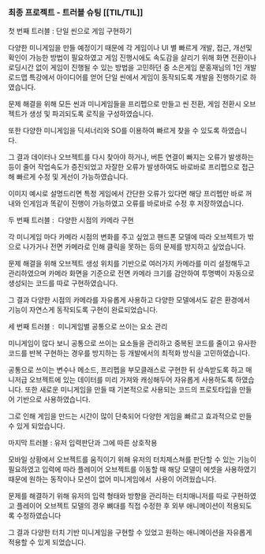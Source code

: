 ### 최종 프로젝트 - 트러블 슈팅 [[TIL/TIL]]

첫 번째 트러블 : 단일 씬으로 게임 구현하기

다양한 미니게임을 만들 예정이기 때문에 각 게임이나 UI 별 빠르게 개발, 접근, 개선및 확인이 가능한 방법이 필요하였고 게임 진행시에도 속도감을 살리기 위해 화면 전환이나 로딩시간 없이 게임이 진행될 수 있는 방법을 고민하던 중 소은게임 문홍재님의 1인 개발로드맵 특강에서 아이디어를 얻어 단일 씬에서 게임이 동작되도록 개발을 진행하기로 하였습니다.

  

문제 해결을 위해 모든 씬과 미니게임들을 프리펩으로 만들고 씬 전환, 게임 전환시 오브젝트가 생성 및 파괴되도록 로직을 구성하였습니다.

또한 다양한 미니게임을 딕셔너리와 SO를 이용하여 빠르게 찾을 수 있도록 하였습니다. 

  

그 결과 데이터나 오브젝트를 다시 찾아야 하거나, 버튼 연결이 빠지는 오류가 발생하는 등이 줄어 작업속도가 증진되었고 자잘한 오류가 발생하여도 바로바로 프리펩으로 접근해 빠르게 수정 및 게선이 가능하였습니다.

이미지 예시로 설명드리면 특정 게임에서 간단한 오류가 있다면 해당 프리펩만 바로 꺼내와 인게임과 똑같이 진행이 가능하였고 오류를 바로바로 수정 후 저장하였습니다.

  

두 번째 트러블 :  다양한 시점의 카메라 구현

  

각 미니게임 마다 카메라 시점의 변화를 주고 싶었고 핸드폰 모델에 따라 오브젝트가 밖으로 나가거나 전면 카메라로 인해 클릭을 못하는 등의 문제를 방지하고 싶었습니다.

  

문제 해결을 위해 오브젝트 생성 위치를 기반으로 여러가지 카메라를 미리 설정해두고 관리하였으며 카메라 화면을 기준으로 전면 카메라 크기를 감안하여 투명벽이 자동으로 생성되는 코드를 따로 구현하였습니다.

그 결과 다양한 시점의 카메라를 자유롭게 사용하고 다양한 모델에서도 같은 환경에서 기능이 자연스게 동작되도록 구현이 완료되었습니다.

  

세 번째 트러블 :  미니게임별 공통으로 쓰이는 요소 관리

  

미니게임이 많다 보니 공통으로 쓰이는 요소들을 관리하고 중복된 코드를 줄이고 유사한 코드를 반복 구현하는 경우를 방지하는 등 개발에서의 최적화 방식을 고민하였습니다. 

  

공통으로 쓰이는 변수나 메소드, 프리펩을 부모클래스로 구현한 뒤 상속받도록 하고 매니저급 오브젝트에 있는 데이터를 미리 가져와 캐싱해두어 자유롭게 사용하도록 하였습니다. 또한 새로운 미니게임을 만들 때 기본적으로 사용되는 코드의 프로토타입을 만들어 기반으로 사용하였습니다.

  

그로 인해 게임을 만드는 시간이 많이 단축되어 다양한 게임을 빠르고 효과적으로 만들 수 있게 되었습니다. 

  

마지막 트러블 : 유저 입력판단과 그에 따른 상호작용 

  

모바일 상황에서 오브젝트를 움직이기 위해 유저의 터치제스쳐를 판단할 수 있는 기능이 필요하였고 입력에 따라 플레이어 오브젝트를 이동할 때 해당 모델이 에셋을 사용하였기 때문에 원하는 동작이나 모션이 없어 미니게임에서  사용이 어려웠습니다.

  

문제를 해결하기 위해 유저의 입력 형태와 방향을 관리하는 터치매니저를 따로 구현하였고 플레이어 오브젝트 모델의 경우 뼈대를 직접 수정한 후 외부 애니메이션이 적용되도록 수정하였습니다

  

그 결과 다양한 터치 기반 미니게임을 구현할 수 있었고 원하는 애니메이션을 자유롭게 적용할 수 있게 되었습니다.